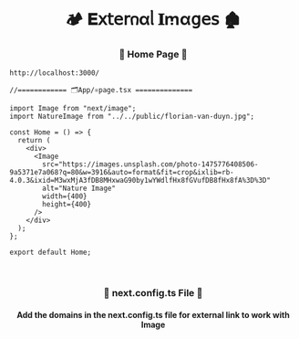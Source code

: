 <h1  align="center" > 🏕️ 𝐄𝗑𝗍𝖾𝗋𐓣αᥣ 𝚰ꭑα𝗀𝖾𝗌 🏚️</h1>

<h3 align="center" > 🐇 Home Page  🦚</h3>

```dash
http://localhost:3000/
```

```TSX
//============ 🗂️App/⚛️page.tsx ============== 

import Image from "next/image";
import NatureImage from "../../public/florian-van-duyn.jpg";

const Home = () => {
  return (
    <div>
      <Image
        src="https://images.unsplash.com/photo-1475776408506-9a5371e7a068?q=80&w=3916&auto=format&fit=crop&ixlib=rb-4.0.3&ixid=M3wxMjA3fDB8MHxwaG90by1wYWdlfHx8fGVufDB8fHx8fA%3D%3D"
        alt="Nature Image"
        width={400}
        height={400}
      />
    </div>
  );
};

export default Home;

```

</br>

<h3 align="center" > 🐇 next.config.ts File  🦚</h3>

<h4 align="center" > 

Add the domains in the next.config.ts file for external link to work with Image

</h4>
